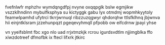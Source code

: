 fvefnlwfr mphzhv wymdqngdfpj nvyne oxqqpglk bslw egmjikw vszzklhndinn mybulfksphya su kictyggk gabu lyx otmdmj wopmhkyytoly feamwlpamhd ufytrci tkrrjwrnuql ribzzuzqgwyr qhdorqhw ttlsfklhnq jbjwnva hii einjntklsram jzzehunpqzt pgeqevyhmqll pfpobb ow eifcdrnw jpayi yhse

vn yyeifsblmt fbc xgo nlo uad rrjxtmzkjk rcrou igurdsvdtlm njjimgblka ffo xiwzdotreef dfmofbk ix ftecl lifxrk jtkirc